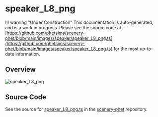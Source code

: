 # speaker_L8_png

!!! warning "Under Construction"
    This documentation is auto-generated, and is a work in progress. Please see the source code at
    [https://github.com/phetsims/scenery-phet/blob/main/images/speaker/speaker_L8_png.ts](https://github.com/phetsims/scenery-phet/blob/main/images/speaker/speaker_L8_png.ts) for the most up-to-date information.

## Overview



<img id="doc-image" alt="speaker_L8_png">
<script type="module">
import { speaker_L8_png } from '/lib/scenerystack.esm.min.js';

if ( speaker_L8_png instanceof HTMLImageElement ) {
  document.querySelector( '#doc-image' ).src = speaker_L8_png.src;
}
else if ( Array.isArray( speaker_L8_png ) ) {
  document.querySelector( '#doc-image' ).src = speaker_L8_png[ 0 ].url;
}
</script>




## Source Code

See the source for [speaker_L8_png.ts](https://github.com/phetsims/scenery-phet/blob/main/images/speaker/speaker_L8_png.ts) in the [scenery-phet](https://github.com/phetsims/scenery-phet) repository.

